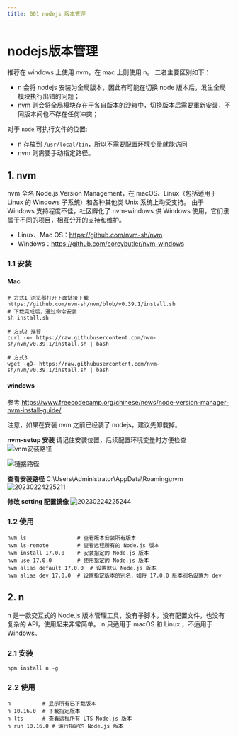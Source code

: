 ```yaml
---
title: 001 nodejs 版本管理
---
```


# nodejs版本管理
推荐在 windows 上使用 nvm，在 mac 上则使用 n。
二者主要区别如下：
- n 会将 nodejs 安装为全局版本，因此有可能在切换 node 版本后，发生全局模块执行出错的问题；
- nvm 则会将全局模块存在于各自版本的沙箱中，切换版本后需要重新安装，不同版本间也不存在任何冲突；

对于 `node` 可执行文件的位置:
- n 存放到 `/usr/local/bin`，所以不需要配置环境变量就能访问
- nvm 则需要手动指定路径。

## 1. nvm
nvm 全名 Node.js Version Management，在 macOS、Linux（包括适用于 Linux 的 Windows 子系统）和各种其他类 Unix 系统上均受支持。
由于 Windows 支持程度不佳，社区孵化了 nvm-windows 供 Windows 使用，它们隶属于不同的项目，相互分开的支持和维护。

- Linux、Mac OS：https://github.com/nvm-sh/nvm
- Windows：https://github.com/coreybutler/nvm-windows

### 1.1 安装
#### Mac
```shell
# 方式1 浏览器打开下面链接下载
https://github.com/nvm-sh/nvm/blob/v0.39.1/install.sh
# 下载完成后，通过命令安装
sh install.sh

# 方式2 推荐
curl -o- https://raw.githubusercontent.com/nvm-sh/nvm/v0.39.1/install.sh | bash

# 方式3
wget -qO- https://raw.githubusercontent.com/nvm-sh/nvm/v0.39.1/install.sh | bash
```

#### windows
参考 https://www.freecodecamp.org/chinese/news/node-version-manager-nvm-install-guide/

注意，如果在安装 nvm 之前已经装了 nodejs，建议先卸载掉。

**nvm-setup 安装**
请记住安装位置，后续配置环境变量时方便检查
![vnm安装路径](http://s3.airtlab.com/blog/20230224224924.png)

![链接路径](http://s3.airtlab.com/blog/20230224224943.png)

**查看安装路径**
C:\Users\Administrator\AppData\Roaming\nvm
![20230224225211](http://s3.airtlab.com/blog/20230224225211.png)

**修改 setting 配置镜像**
![20230224225244](http://s3.airtlab.com/blog/20230224225244.png)

### 1.2 使用
```shell
nvm ls                # 查看版本安装所有版本
nvm ls-remote         # 查看远程所有的 Node.js 版本
nvm install 17.0.0    # 安装指定的 Node.js 版本
nvm use 17.0.0        # 使用指定的 Node.js 版本
nvm alias default 17.0.0  # 设置默认 Node.js 版本
nvm alias dev 17.0.0  # 设置指定版本的别名，如将 17.0.0 版本别名设置为 dev
```

## 2. n
n 是一款交互式的 Node.js 版本管理工具，没有子脚本，没有配置文件，也没有复杂的 API，使用起来非常简单。
n 只适用于 macOS 和 Linux ，不适用于 Windows。
### 2.1 安装

```shell
npm install n -g
```

### 2.2 使用
```shell
n          # 显示所有已下载版本
n 10.16.0  # 下载指定版本
n lts      # 查看远程所有 LTS Node.js 版本
n run 10.16.0 # 运行指定的 Node.js 版本
```